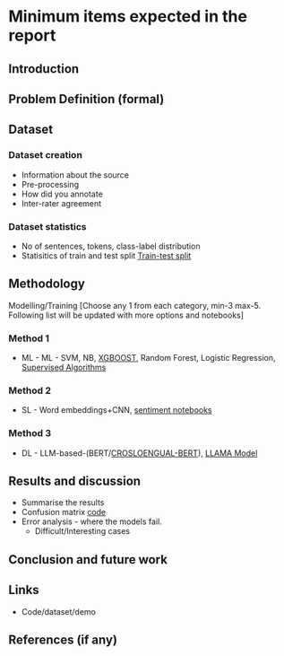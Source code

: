 # Minimum items expected in the report 
## Introduction

## Problem Definition (formal)

## Dataset 

### Dataset creation
- Information about the source
- Pre-processing
- How did you annotate
- Inter-rater agreement

### Dataset statistics
- No of sentences, tokens, class-label distribution
- Statisitics of train and test split [Train-test split](https://scikit-learn.org/stable/modules/generated/sklearn.model_selection.train_test_split.html#sklearn.model_selection.train_test_split)

## Methodology
Modelling/Training [Choose any 1 from each category, min-3 max-5. Following list will be updated with more options and notebooks]
### Method 1
  - ML - ML - SVM, NB, [XGBOOST](https://xgboost.readthedocs.io/en/stable/get_started.html), Random Forest, Logistic Regression, [Supervised Algorithms](https://scikit-learn.org/stable/supervised_learning.html)
### Method 2
  - SL - Word embeddings+CNN, [sentiment notebooks](https://github.com/bentrevett/pytorch-sentiment-analysis)
### Method 3
 - DL - LLM-based-(BERT/[CROSLOENGUAL-BERT](https://github.com/thak123/Cro-Movie-reviews-training)), [LLAMA Model](code/llam_train_7b.py)
   
## Results and discussion
- Summarise the results
- Confusion matrix [code](https://scikit-learn.org/stable/modules/generated/sklearn.metrics.confusion_matrix.html)
- Error analysis - where the models fail.
  - Difficult/Interesting cases
  
## Conclusion and future work

## Links
- Code/dataset/demo

## References (if any)
